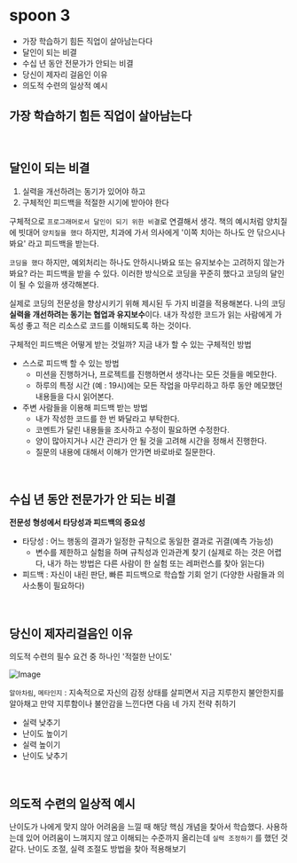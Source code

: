 # spoon 3

- 가장 학습하기 힘든 직업이 살아남는다다
- 달인이 되는 비결
- 수십 년 동안 전문가가 안되는 비결
- 당신이 제자리 걸음인 이유
- 의도적 수련의 일상적 예시

## 가장 학습하기 힘든 직업이 살아남는다

<br/>

## 달인이 되는 비결

1. 실력을 개선하려는 동기가 있어야 하고
2. 구체적인 피드백을 적절한 시기에 받아야 한다

구체적으로 `프로그래머로서 달인이 되기 위한 비결`로 연결해서 생각. 책의 예시처럼 양치질에 빗대어 `양치질을 했다` 하지만, 치과에 가서 의사에게 '이쪽 치아는 하나도 안 닦으시나봐요' 라고 피드백을 받는다.

`코딩을 했다` 하지만, 예외처리는 하나도 안하시나봐요 또는 유지보수는 고려하지 않는가 봐요? 라는 피드백을 받을 수 있다. 이러한 방식으로 코딩을 꾸준히 했다고 코딩의 달인이 될 수 있을까 생각해본다.

실제로 코딩의 전문성을 향상시키기 위해 제시된 두 가지 비결을 적용해본다. 나의 코딩 **실력을 개선하려는 동기는 협업과 유지보수**이다. 내가 작성한 코드가 읽는 사람에게 가독성 좋고 적은 리소스로 코드를 이해되도록 하는 것이다.

구체적인 피드백은 어떻게 받는 것일까? 지금 내가 할 수 있는 구체적인 방법
- 스스로 피드백 할 수 있는 방법
  - 미션을 진행하거나, 프로젝트를 진행하면서 생각나는 모든 것들을 메모한다.
  - 하루의 특정 시간 (예 : 19시)에는 모든 작업을 마무리하고 하루 동안 메모했던 내용들을 다시 읽어본다.
- 주변 사람들을 이용해 피드백 받는 방법
  - 내가 작성한 코드를 한 번 봐달라고 부탁한다.
  - 코멘트가 달린 내용들을 조사하고 수정이 필요하면 수정한다.
  - 양이 많아지거나 시간 관리가 안 될 것을 고려해 시간을 정해서 진행한다.
  - 질문의 내용에 대해서 이해가 안가면 바로바로 질문한다.

<br/>

## 수십 년 동안 전문가가 안 되는 비결
**전문성 형성에서 타당성과 피드백의 중요성**

- 타당성 : 어느 행동의 결과가 일정한 규칙으로 동일한 결과로 귀결(예측 가능성)
  - 변수를 제한하고 실험을 하며 규칙성과 인과관계 찾기 (실제로 하는 것은 어렵다, 내가 하는 방법은 다른 사람이 한 실험 또는 레퍼런스를 찾아 읽는다)
- 피드백 : 자신이 내린 판단, 빠른 피드백으로 학습할 기회 얻기 (다양한 사람들과 의사소통이 필요하다)

<br/>

## 당신이 제자리걸음인 이유
의도적 수련의 필수 요건 중 하나인 '적절한 난이도'

![Image](https://github.com/user-attachments/assets/8a80424c-ea56-47cf-bc9e-212130a173ba)

`알아차림`, `메타인지` 
: 지속적으로 자신의 감정 상태를 살피면서 지금 지루한지 불안한지를 알아채고 만약 지루함이나 불안감을 느낀다면 다음 네 가지 전략 취하기

- 실력 낮추기
- 난이도 높이기
- 실력 높이기
- 난이도 낮추기

<br/>

## 의도적 수련의 일상적 예시
난이도가 나에게 맞지 않아 어려움을 느낄 때 해당 핵심 개념을 찾아서 학습했다. 사용하는데 있어 어려움이 느껴지지 않고 이해되는 수준까지 올리는데 `실력 조정하기` 를 했던 것 같다.
난이도 조절, 실력 조절도 방법을 찾아 적용해보기
